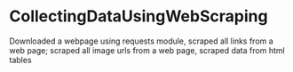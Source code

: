 # CollectingDataUsingWebScraping
Downloaded a webpage using requests module, scraped all links from a web page; scraped all image urls from a web page, scraped data from html tables
